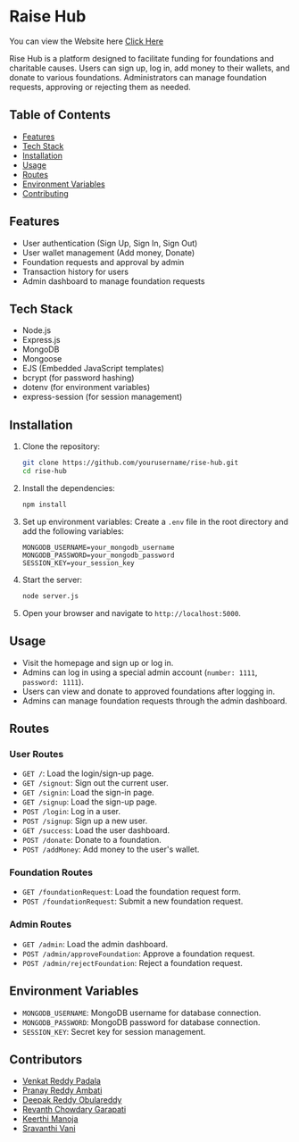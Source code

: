 # Raise Hub

You can view the Website here <a href = "https://raise-hub.onrender.com/"> Click Here</a>

Rise Hub is a platform designed to facilitate funding for foundations and charitable causes. Users can sign up, log in, add money to their wallets, and donate to various foundations. Administrators can manage foundation requests, approving or rejecting them as needed.

## Table of Contents

- [Features](#features)
- [Tech Stack](#tech-stack)
- [Installation](#installation)
- [Usage](#usage)
- [Routes](#routes)
- [Environment Variables](#environment-variables)
- [Contributing](#contributing)

## Features

- User authentication (Sign Up, Sign In, Sign Out)
- User wallet management (Add money, Donate)
- Foundation requests and approval by admin
- Transaction history for users
- Admin dashboard to manage foundation requests

## Tech Stack

- Node.js
- Express.js
- MongoDB
- Mongoose
- EJS (Embedded JavaScript templates)
- bcrypt (for password hashing)
- dotenv (for environment variables)
- express-session (for session management)

## Installation

1. Clone the repository:
   ```bash
   git clone https://github.com/yourusername/rise-hub.git
   cd rise-hub
   ```

2. Install the dependencies:
   ```bash
   npm install
   ```

3. Set up environment variables:
   Create a `.env` file in the root directory and add the following variables:
   ```plaintext
   MONGODB_USERNAME=your_mongodb_username
   MONGODB_PASSWORD=your_mongodb_password
   SESSION_KEY=your_session_key
   ```

4. Start the server:
   ```bash
   node server.js
   ```

5. Open your browser and navigate to `http://localhost:5000`.

## Usage

- Visit the homepage and sign up or log in.
- Admins can log in using a special admin account (`number: 1111`, `password: 1111`).
- Users can view and donate to approved foundations after logging in.
- Admins can manage foundation requests through the admin dashboard.

## Routes

### User Routes

- `GET /`: Load the login/sign-up page.
- `GET /signout`: Sign out the current user.
- `GET /signin`: Load the sign-in page.
- `GET /signup`: Load the sign-up page.
- `POST /login`: Log in a user.
- `POST /signup`: Sign up a new user.
- `GET /success`: Load the user dashboard.
- `POST /donate`: Donate to a foundation.
- `POST /addMoney`: Add money to the user's wallet.

### Foundation Routes

- `GET /foundationRequest`: Load the foundation request form.
- `POST /foundationRequest`: Submit a new foundation request.

### Admin Routes

- `GET /admin`: Load the admin dashboard.
- `POST /admin/approveFoundation`: Approve a foundation request.
- `POST /admin/rejectFoundation`: Reject a foundation request.

## Environment Variables

- `MONGODB_USERNAME`: MongoDB username for database connection.
- `MONGODB_PASSWORD`: MongoDB password for database connection.
- `SESSION_KEY`: Secret key for session management.

## Contributors
<ul>
         <li><a href="https://github.com/VenkatreddyPadala">Venkat Reddy Padala</a></li>
         <li><a href="https://github.com/pranayreddyambati">Pranay Reddy Ambati</a></li>
         <li><a href="https://github.com/ordr-github">Deepak Reddy Obulareddy</a></li>
         <li><a href="https://github.com/revanth0514">Revanth Chowdary Garapati</a></li>
         <li><a href="https://github.com/print-keer">Keerthi Manoja</a></li>
         <li><a href="https://github.com/Sravanthikurumoju">Sravanthi Vani</a></li>
      </ul>


